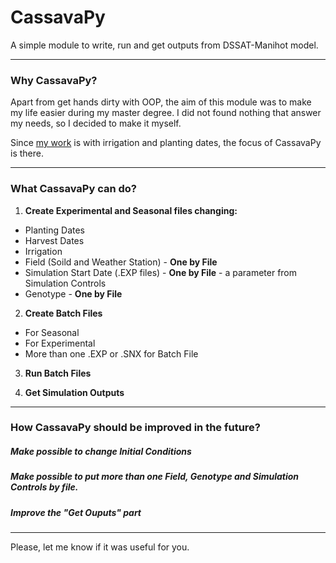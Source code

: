 # CassavaPy

A simple module to write, run and get outputs from DSSAT-Manihot model.

---

### Why CassavaPy?

Apart from get hands dirty with OOP, the aim of this module was to make my life easier during my master degree. 
I did not found nothing that answer my needs, so I decided to make it myself.

Since [my work](https://github.com/FabioSeixas/MasterResearch) is with irrigation and planting dates, the focus of CassavaPy is there.

---

### What CassavaPy can do?

1. **Create Experimental and Seasonal files changing:**

* Planting Dates
* Harvest Dates
* Irrigation
* Field (Soild and Weather Station) - **One by File**
* Simulation Start Date (.EXP files) - **One by File** - a parameter from Simulation Controls
* Genotype - **One by File**

2. **Create Batch Files**

* For Seasonal
* For Experimental
* More than one .EXP or .SNX for Batch File 

3. **Run Batch Files**

4. **Get Simulation Outputs**

---

### How CassavaPy should be improved in the future?

##### Make possible to change **Initial Conditions**
##### Make possible to put more than one **Field**, **Genotype** and **Simulation Controls** by file.
##### Improve the "Get Ouputs" part

---

Please, let me know if it was useful for you.
